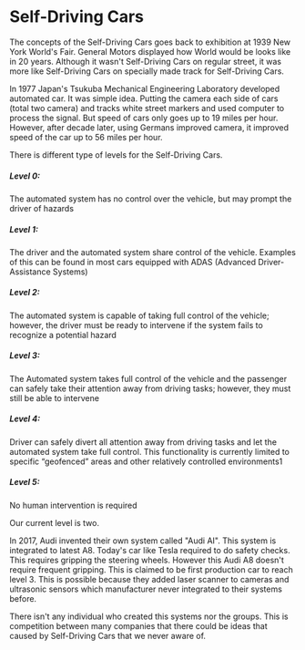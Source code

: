 
# Self-Driving Cars

The concepts of the Self-Driving Cars goes back to exhibition at 1939 New York World's Fair. General Motors displayed how World would be looks like in 20 years. Although it wasn't Self-Driving Cars on regular street, it was more like Self-Driving Cars on specially made track for Self-Driving Cars.

In 1977 Japan's Tsukuba Mechanical Engineering Laboratory developed automated car.  It was simple idea. Putting the camera each side of cars (total two camera) and tracks white street markers and used computer to process the signal. But speed of cars only goes up to 19 miles per hour. However, after decade later, using Germans improved camera, it improved speed of the car up to 56 miles per hour.

There is different type of levels for the Self-Driving Cars.

##### Level 0:
The automated system has no control over the vehicle, but may prompt the driver of hazards

##### Level 1:
The driver and the automated system share control of the vehicle. Examples of this can be found in most cars equipped with ADAS (Advanced Driver-Assistance Systems)

##### Level 2:
The automated system is capable of taking full control of the vehicle; however, the driver must be ready to intervene if the system fails to recognize a potential hazard

##### Level 3:
The Automated system takes full control of the vehicle and the passenger can safely take their attention away from driving tasks; however, they must still be able to intervene

##### Level 4:
Driver can safely divert all attention away from driving tasks and let the automated system take full control. This functionality is currently limited to specific “geofenced” areas and other relatively controlled environments1

##### Level 5:
No human intervention is required

Our current level is two.

In 2017, Audi invented their own system called "Audi AI". This system is integrated to latest A8. Today's car like Tesla required to do safety checks. This requires gripping the steering wheels. However this Audi A8 doesn't require frequent gripping. This is claimed to be first production car to reach level 3. This is possible because they added laser scanner to cameras and ultrasonic sensors which manufacturer never integrated to their systems before.

There isn't any individual who created this systems nor the groups. This is competition between many companies that there could be ideas that caused by Self-Driving Cars that we never aware of.
